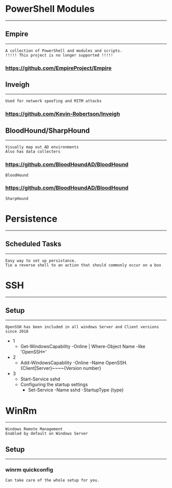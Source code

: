 # PowerShell Modules
***
## Empire
***
	A collection of PowerShell and modules and scripts.
	!!!!! This project is no longer supported !!!!!
### https://github.com/EmpireProject/Empire
## Inveigh
***
	Used for network spoofing and MITM attacks
### https://github.com/Kevin-Robertson/Inveigh
## BloodHound/SharpHound
***
	Visually map out AD environments
	Also has data collecters
### https://github.com/BloodHoundAD/BloodHound
	BloodHound
### https://github.com/BloodHoundAD/BloodHound
	SharpHound

# Persistence 
***
## Scheduled Tasks
***
	Easy way to set up persistance.
	Tie a reverse shell to an action that should commonly occur on a box


# SSH
***
## Setup
***
	OpenSSH has been included in all windows Server and Client versions since 2018
- 1 
	-  Get-WindowsCapability -Online | Where-Object Name -like 'OpenSSH*'
- 2 
	- Add-WindowsCapability -Online -Name OpenSSH.{Client|Server}~\~\~\~{Version number}
- 3
	- Start-Service sshd
	- Configuring the startup settings
		- Set-Service -Name sshd -StartupType {type}

# WinRm
***
	Windows Remote Management 
	Enabled by default on Windows Server
## Setup
***
### winrm quickconfig
	Can take care of the whole setup for you.